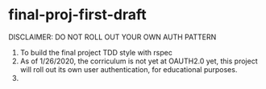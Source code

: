 # final-proj-first-draft
DISCLAIMER: DO NOT ROLL OUT YOUR OWN AUTH PATTERN

1) To build the final project TDD style with rspec
2) As of 1/26/2020, the corriculum is not yet at OAUTH2.0 yet, this project will roll out its own user authentication, for educational purposes. 
3) 
